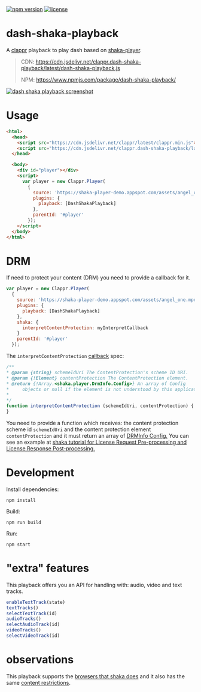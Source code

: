 [![npm version](https://badge.fury.io/js/dash-shaka-playback.svg)](https://badge.fury.io/js/dash-shaka-playback)
[![license](https://img.shields.io/badge/license-BSD--3--Clause-blue.svg)](https://img.shields.io/badge/license-BSD--3--Clause-blue.svg)
# dash-shaka-playback

A [clappr](https://github.com/clappr/clappr) playback to play dash based on [shaka-player](https://github.com/google/shaka-player).

> CDN: https://cdn.jsdelivr.net/clappr.dash-shaka-playback/latest/dash-shaka-playback.js
> 
> NPM: https://www.npmjs.com/package/dash-shaka-playback/

[![dash shaka playback screenshot](https://raw.githubusercontent.com/clappr/dash-shaka-playback/master/public/screen-shot-dash-clappr.png)](https://jsfiddle.net/m8ndduLo/)

# Usage

```html
<html>
  <head>
    <script src="https://cdn.jsdelivr.net/clappr/latest/clappr.min.js"></script>
    <script src="https://cdn.jsdelivr.net/clappr.dash-shaka-playback/latest/dash-shaka-playback.js"></script>
  </head>

  <body>
    <div id="player"></div>
    <script>
      var player = new Clappr.Player(
        {
          source: 'https://shaka-player-demo.appspot.com/assets/angel_one.mpd?_=1446383792251',
          plugins: {
            playback: [DashShakaPlayback]
          },
          parentId: '#player'
        });
    </script>
  </body>
</html>
```

# DRM

If need to protect your content (DRM) you need to provide a callback for it.

```javascript
var player = new Clappr.Player(
  {
    source: 'https://shaka-player-demo.appspot.com/assets/angel_one.mpd?_=1446383792251',
    plugins: {
      playback: [DashShakaPlayback]
    },
    shaka: {
      interpretContentProtection: myInterpretCallback
    }
    parentId: '#player'
  });
```

The `interpretContentProtection` [callback](http://shaka-player-demo.appspot.com/docs/shaka.player.DashVideoSource.html#ContentProtectionCallback) spec:

```javascript
/**
* @param {string} schemeIdUri The ContentProtection's scheme ID URI.
* @param {!Element} contentProtection The ContentProtection element.
* @return {!Array.<shaka.player.DrmInfo.Config>} An array of Config
*     objects or null if the element is not understood by this application.
*     
*/
function interpretContentProtection (schemeIdUri, contentProtection) {
}
```

You need to provide a function which receives: the content protection scheme id `schemeIdUri` and the content protection element `contentProtection` and it must return an array of [DRMInfo Config.](http://shaka-player-demo.appspot.com/docs/shaka.player.DrmInfo.html#Config) You can see an example at [shaka tutorial for License Request Pre-processing and License Response Post-processing.](https://shaka-player-demo.appspot.com/docs/tutorial-network.html)

# Development

Install dependencies:

`npm install`

Build:

`npm run build`

Run:

`npm start`

# "extra" features

This playback offers you an API for handling with: audio, video and text tracks.

```javascript
enableTextTrack(state)
textTracks()
selectTextTrack(id)
audioTracks()
selectAudioTrack(id)
videoTracks()
selectVideoTrack(id)
```

# observations

This playback supports the [browsers that shaka does](https://shaka-player-demo.appspot.com/docs/tutorial-porting.html) and it also has the same [content restrictions](https://shaka-player-demo.appspot.com/docs/tutorial-caveats.html).

